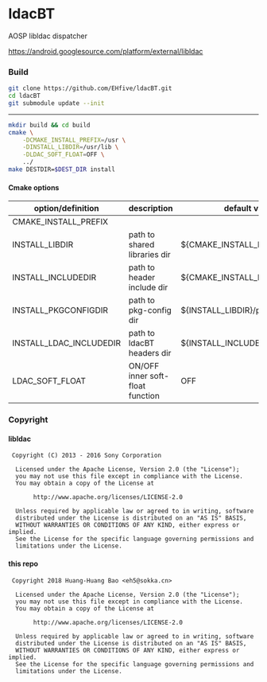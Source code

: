 # ldacBT

AOSP libldac dispatcher

https://android.googlesource.com/platform/external/libldac

### Build
```bash
git clone https://github.com/EHfive/ldacBT.git
cd ldacBT
git submodule update --init
```

----------

```bash
mkdir build && cd build
cmake \
    -DCMAKE_INSTALL_PREFIX=/usr \
    -DINSTALL_LIBDIR=/usr/lib \
    -DLDAC_SOFT_FLOAT=OFF \
    ../
make DESTDIR=$DEST_DIR install
```

#### Cmake options
| option/definition | description | default value |
|--------|-------------|---------------|
|CMAKE_INSTALL_PREFIX|
|INSTALL_LIBDIR|path to shared libraries dir|${CMAKE_INSTALL_PREFIX}/lib|
|INSTALL_INCLUDEDIR|path to header include dir|${CMAKE_INSTALL_PREFIX}/include|
|INSTALL_PKGCONFIGDIR|path to pkg-config dir|${INSTALL_LIBDIR}/pkgconfig|
|INSTALL_LDAC_INCLUDEDIR|path to ldacBT headers dir|${INSTALL_INCLUDEDIR}/ldac|
|LDAC_SOFT_FLOAT|ON/OFF inner soft-float function|OFF|

### Copyright

#### libldac
```
 Copyright (C) 2013 - 2016 Sony Corporation
 
  Licensed under the Apache License, Version 2.0 (the "License");
  you may not use this file except in compliance with the License.
  You may obtain a copy of the License at
 
       http://www.apache.org/licenses/LICENSE-2.0
 
  Unless required by applicable law or agreed to in writing, software
  distributed under the License is distributed on an "AS IS" BASIS,
  WITHOUT WARRANTIES OR CONDITIONS OF ANY KIND, either express or implied.
  See the License for the specific language governing permissions and
  limitations under the License.
```

#### this repo
```
 Copyright 2018 Huang-Huang Bao <eh5@sokka.cn>

  Licensed under the Apache License, Version 2.0 (the "License");
  you may not use this file except in compliance with the License.
  You may obtain a copy of the License at

       http://www.apache.org/licenses/LICENSE-2.0

  Unless required by applicable law or agreed to in writing, software
  distributed under the License is distributed on an "AS IS" BASIS,
  WITHOUT WARRANTIES OR CONDITIONS OF ANY KIND, either express or implied.
  See the License for the specific language governing permissions and
  limitations under the License.
```